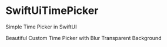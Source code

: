 # SwiftUiTimePicker
Simple Time Picker in SwiftUI

Beautiful Custom Time Picker with Blur Transparent Background
